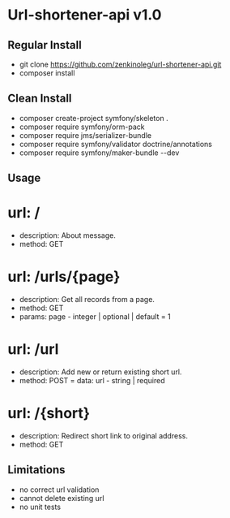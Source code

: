Url-shortener-api v1.0
======================


Regular Install
---------------
- git clone https://github.com/zenkinoleg/url-shortener-api.git
- composer install

Clean Install
-------------
- composer create-project symfony/skeleton .
- composer require symfony/orm-pack
- composer require jms/serializer-bundle
- composer require symfony/validator doctrine/annotations
- composer require symfony/maker-bundle --dev


Usage
-----

# url: /
- description: About message.
- method: GET

# url: /urls/{page}
- description: Get all records from a page.
- method: GET
- params: page - integer | optional | default = 1

# url: /url</dt>
- description: Add new or return existing short url.
- method: POST
= data: url - string | required

# url: /{short}
- description: Redirect short link to original address.
- method: GET

Limitations
-----------
 - no correct url validation
 - cannot delete existing url
 - no unit tests
